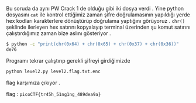 Bu soruda da aynı PW Crack 1 de olduğu gibi iki dosya verdi . 
Yine python dosyasını ```cat``` ile kontrol ettiğimiz zaman şifre doğrulamasının yapıldığı yerde hex kodları karakterlere dönüştürüp doğrulama yaptığını görüyoruz . 
```chr()``` şeklinde ilerleyen hex satırını kopyalayıp terminal üzerinden şu komut satırını çalıştırdığımız zaman bize aslını gösteriyor .
```sh
$ python -c "print(chr(0x64) + chr(0x65) + chr(0x37) + chr(0x36))" 
de76
```
Programı tekrar çalıştırıp gerekli şifreyi girdiğimizde 
```sh
python level2.py level2.flag.txt.enc
```
flag karşımıza çıkıyor .

flag : ```picoCTF{tr45h_51ng1ng_489dea9a}```
